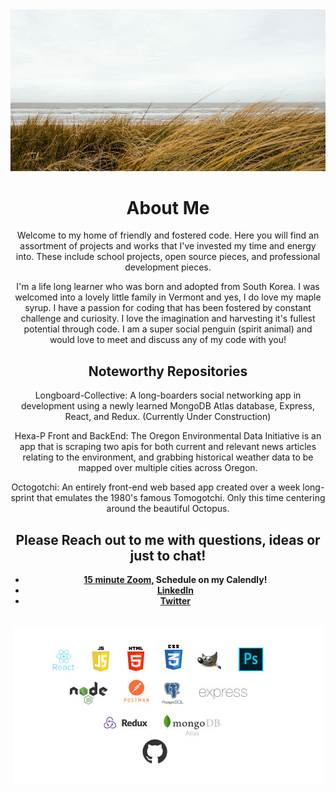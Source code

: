 <div align="center">
    <img src="./assets/beach.gif">
</div>

<div align="center">
<h1>About Me</h1>
<p>
    Welcome to my home of friendly and fostered code. Here you will find an assortment of projects and works that I've invested my time and energy into. These include school projects, open source pieces, and professional development pieces. 
</p>
<p>
    I'm a life long learner who was born and adopted from South Korea. I was welcomed into a lovely little family in Vermont and yes, I do love my maple syrup. I have a passion for coding that has been fostered by constant challenge and curiosity. I love the imagination and harvesting it's fullest potential through code. I am a super social penguin (spirit animal) and would love to meet and discuss any of my code with you! 
</p>
</div>

<div align="center">
    <h2>Noteworthy Repositories</h2>
    <p>
        Longboard-Collective: A long-boarders social networking app in development using a newly learned MongoDB Atlas database, Express, React, and Redux. (Currently Under Construction)
    </p>
    <p>
        Hexa-P Front and BackEnd: The Oregon Environmental Data Initiative is an app that is scraping two apis for both current and relevant news articles relating to the environment, and grabbing historical weather data to be mapped over multiple cities across Oregon.
    </p>
    <p>
        Octogotchi: An entirely front-end web based app created over a week long-sprint that emulates the 1980's famous Tomogotchi. Only this time centering around the beautiful Octopus. 
    </p>
</div>

<div align="center">    
    <h2>Please Reach out to me with questions, ideas or just to chat!</h2> 
    <ul list-style-type="none">
        <li>
            <strong>
            <a href="https://calendly.com/richard-and-rhino/15min"> 15 minute Zoom,</a> Schedule on my Calendly!</strong> 
        </li>
        <li>
            <strong><a href="https://www.linkedin.com/in/richard-hillman/">LinkedIn</a></strong> 
        </li>
        <li>
            <strong><a href="https://twitter.com/RichardAndRhino">Twitter</a></strong> 
        </li>
    </ul>

<div align="center">
    <h2></h2>
    <img src="./assets/stack.jpg">
</div>


</div>

